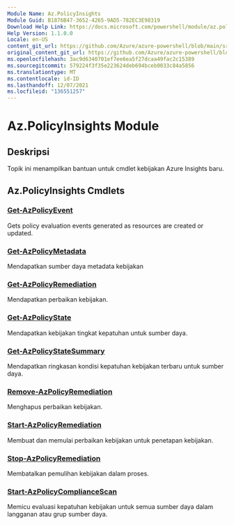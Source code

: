 ```yaml
---
Module Name: Az.PolicyInsights
Module Guid: B1876B47-3652-4265-9AD5-782EC3E98319
Download Help Link: https://docs.microsoft.com/powershell/module/az.policyinsights
Help Version: 1.1.0.0
Locale: en-US
content_git_url: https://github.com/Azure/azure-powershell/blob/main/src/PolicyInsights/PolicyInsights/help/Az.PolicyInsights.md
original_content_git_url: https://github.com/Azure/azure-powershell/blob/main/src/PolicyInsights/PolicyInsights/help/Az.PolicyInsights.md
ms.openlocfilehash: 3ac9d6340701ef7ee6ea5f27dcaa49fac2c15389
ms.sourcegitcommit: 579224f3f35e223624deb694bceb0033c84a5856
ms.translationtype: MT
ms.contentlocale: id-ID
ms.lasthandoff: 12/07/2021
ms.locfileid: "136551257"
---
```

# Az.PolicyInsights Module
## Deskripsi
Topik ini menampilkan bantuan untuk cmdlet kebijakan Azure Insights baru.

## Az.PolicyInsights Cmdlets
### [Get-AzPolicyEvent](Get-AzPolicyEvent.md)
Gets policy evaluation events generated as resources are created or updated.

### [Get-AzPolicyMetadata](Get-AzPolicyMetadata.md)
Mendapatkan sumber daya metadata kebijakan

### [Get-AzPolicyRemediation](Get-AzPolicyRemediation.md)
Mendapatkan perbaikan kebijakan.

### [Get-AzPolicyState](Get-AzPolicyState.md)
Mendapatkan kebijakan tingkat kepatuhan untuk sumber daya.

### [Get-AzPolicyStateSummary](Get-AzPolicyStateSummary.md)
Mendapatkan ringkasan kondisi kepatuhan kebijakan terbaru untuk sumber daya.

### [Remove-AzPolicyRemediation](Remove-AzPolicyRemediation.md)
Menghapus perbaikan kebijakan.

### [Start-AzPolicyRemediation](Start-AzPolicyRemediation.md)
Membuat dan memulai perbaikan kebijakan untuk penetapan kebijakan.

### [Stop-AzPolicyRemediation](Stop-AzPolicyRemediation.md)
Membatalkan pemulihan kebijakan dalam proses.

### [Start-AzPolicyComplianceScan](Start-AzPolicyComplianceScan.md)
Memicu evaluasi kepatuhan kebijakan untuk semua sumber daya dalam langganan atau grup sumber daya.

